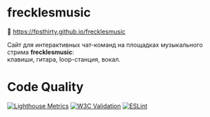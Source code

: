 # frecklesmusic

🎵 https://fpsthirty.github.io/frecklesmusic

Сайт для интерактивных чат-команд на площадках музыкального стрима **frecklesmusic**: <br>
клавиши, гитара, loop-станция, вокал.

# Code Quality
<!-- Эти бейджи обновляются автоматически при пуше коммита, не редактировать вручную -->
[![Lighthouse Metrics](https://img.shields.io/badge/dynamic/json?url=https://fpsthirty.github.io/frecklesmusic/docs/lighthouse-metrics.json&label=Lighthouse&query=$&logo=lighthouse&color=blue&labelColor=black&prefix=Performance:%20&suffix=%25&query=$.performance&suffix=,%20A11Y:%20&query=$.accessibility&suffix=%25&query=$.best_practices&prefix=,%20BP:%20&suffix=%25&query=$.seo&prefix=,%20SEO:%20&suffix=%25)](https://github.com/fpsthirty/frecklesmusic/actions/workflows/lighthouse.yml)
[![W3C Validation](https://img.shields.io/w3c-validation/default?targetUrl=https%3A%2F%2Fexample.com)](https://validator.w3.org/)
[![ESLint](https://img.shields.io/badge/ESLint-passing-brightgreen)](https://eslint.org/)
